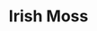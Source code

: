 ---
title:  "Irish Moss"
category: stitches
description: "This is a test."
published: true
js_gist: "e5f8d397334c4facb6bd04f86986ff31"
knitout_gist: "a1fad8ce2e2b9bbd2eaae66833c31a41"
image: "assets/images/IMG_1526"
---